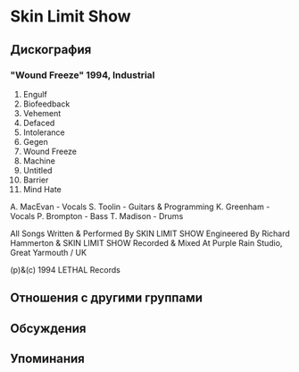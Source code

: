 # Skin Limit Show



## Дискография

### "Wound Freeze" 1994, Industrial

1. Engulf
2. Biofeedback
3. Vehement
4. Defaced
5. Intolerance
6. Gegen
7. Wound Freeze
8. Machine
9. Untitled
10. Barrier
11. Mind Hate

 A. MacEvan - Vocals
 S. Toolin - Guitars & Programming
 K. Greenham - Vocals
 P. Brompton - Bass
 T. Madison - Drums

All Songs Written & Performed By SKIN LIMIT SHOW
Engineered By Richard Hammerton & SKIN LIMIT SHOW
Recorded & Mixed At Purple Rain Studio, Great Yarmouth / UK

(p)&(c) 1994 LETHAL Records


## Отношения с другими группами


## Обсуждения


## Упоминания

